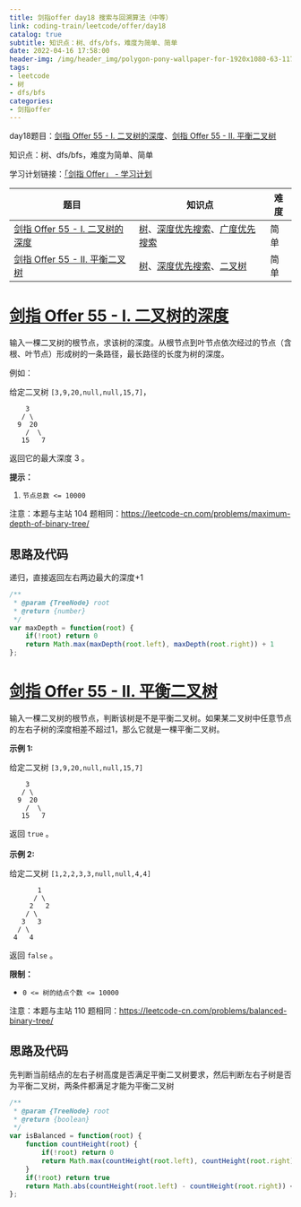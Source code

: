 ```yaml
---
title: 剑指offer day18 搜索与回溯算法（中等）
link: coding-train/leetcode/offer/day18
catalog: true
subtitle: 知识点：树、dfs/bfs，难度为简单、简单
date: 2022-04-16 17:58:00
header-img: /img/header_img/polygon-pony-wallpaper-for-1920x1080-63-1175.jpg
tags:
- leetcode
- 树
- dfs/bfs
categories:
- 剑指offer
---
```

day18题目：[剑指 Offer 55 - I. 二叉树的深度](https://leetcode-cn.com/problems/er-cha-shu-de-shen-du-lcof/)、[剑指 Offer 55 - II. 平衡二叉树](https://leetcode-cn.com/problems/ping-heng-er-cha-shu-lcof/)

知识点：树、dfs/bfs，难度为简单、简单

学习计划链接：[「剑指 Offer」 - 学习计划](https://leetcode-cn.com/study-plan/lcof/?progress=7jn70jr)

| 题目 | 知识点 | 难度 |
| --- | ---- | ---- |
| [剑指 Offer 55 - I. 二叉树的深度](https://leetcode-cn.com/problems/er-cha-shu-de-shen-du-lcof/) | [树](https://leetcode-cn.com/tag/tree)、[深度优先搜索](https://leetcode-cn.com/tag/depth-first-search)、[广度优先搜索](https://leetcode-cn.com/tag/breadth-first-search) | 简单 |
| [剑指 Offer 55 - II. 平衡二叉树](https://leetcode-cn.com/problems/ping-heng-er-cha-shu-lcof/) | [树](https://leetcode-cn.com/tag/tree)、[深度优先搜索](https://leetcode-cn.com/tag/depth-first-search)、[二叉树](https://leetcode-cn.com/tag/binary-tree) |简单 |

# [剑指 Offer 55 - I. 二叉树的深度](https://leetcode-cn.com/problems/er-cha-shu-de-shen-du-lcof/)

输入一棵二叉树的根节点，求该树的深度。从根节点到叶节点依次经过的节点（含根、叶节点）形成树的一条路径，最长路径的长度为树的深度。

例如：

给定二叉树 `[3,9,20,null,null,15,7]`，

```
    3
   / \
  9  20
    /  \
   15   7
```

返回它的最大深度 3 。

**提示：**

1.  `节点总数 <= 10000`

注意：本题与主站 104 题相同：<https://leetcode-cn.com/problems/maximum-depth-of-binary-tree/>

## 思路及代码
递归，直接返回左右两边最大的深度+1
```javascript
/**
 * @param {TreeNode} root
 * @return {number}
 */
var maxDepth = function(root) {
    if(!root) return 0
    return Math.max(maxDepth(root.left), maxDepth(root.right)) + 1
};
```

# [剑指 Offer 55 - II. 平衡二叉树](https://leetcode-cn.com/problems/ping-heng-er-cha-shu-lcof/)

输入一棵二叉树的根节点，判断该树是不是平衡二叉树。如果某二叉树中任意节点的左右子树的深度相差不超过1，那么它就是一棵平衡二叉树。

**示例 1:**

给定二叉树 `[3,9,20,null,null,15,7]`

```
    3
   / \
  9  20
    /  \
   15   7
```

返回 `true` 。\
\
**示例 2:**

给定二叉树 `[1,2,2,3,3,null,null,4,4]`

```
       1
      / \
     2   2
    / \
   3   3
  / \
 4   4
```

返回 `false` 。

**限制：**

-   `0 <= 树的结点个数 <= 10000`

注意：本题与主站 110 题相同：<https://leetcode-cn.com/problems/balanced-binary-tree/>

## 思路及代码
先判断当前结点的左右子树高度是否满足平衡二叉树要求，然后判断左右子树是否为平衡二叉树，两条件都满足才能为平衡二叉树
```javascript
/**
 * @param {TreeNode} root
 * @return {boolean}
 */
var isBalanced = function(root) {
    function countHeight(root) {
        if(!root) return 0
        return Math.max(countHeight(root.left), countHeight(root.right)) + 1
    }
    if(!root) return true
    return Math.abs(countHeight(root.left) - countHeight(root.right)) <= 1 && isBalanced(root.left) && isBalanced(root.right)
};
```